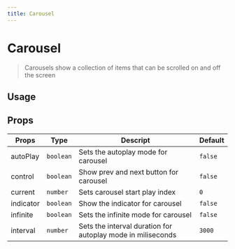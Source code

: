 ```yaml
---
title: Carousel
---
```


# Carousel

> Carousels show a collection of items that can be scrolled on and off the screen

## Usage

<usage name="carousel"></usage>

## Props

| Props     | Type      | Descript                                                    | Default |
| --------- | --------- | ----------------------------------------------------------- | ------- |
| autoPlay  | `boolean` | Sets the autoplay mode for carousel                         | `false` |
| control   | `boolean` | Show prev and next button for carousel                      | `false` |
| current   | `number`  | Sets carousel start play index                              | `0`     |
| indicator | `boolean` | Show the indicator for carousel                             | `false` |
| infinite  | `boolean` | Sets the infinite mode for carousel                         | `false` |
| interval  | `number`  | Sets the interval duration for autoplay mode in miliseconds | `3000`  |
